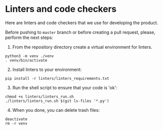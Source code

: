 # Linters and code checkers

Here are linters and code checkers that we use for developing the product.

Before pushing to `master` branch or before creating a pull request, please, perform the next steps:

1. From the repository directory create a virtual environment for linters. 
```
python3 -m venv ./venv
. venv/bin/activate
```
2. Install linters to your environment:
```
pip install -r linters/linters_requirements.txt
```
3. Run the shell script to ensure that your code is 'ok':
```
chmod +x linters/linters_run.sh
./linters/linters_run.sh $(git ls-files '*.py')
```
4. When you done, you can delete trash files:
```
deactivate
rm -r venv
``` 